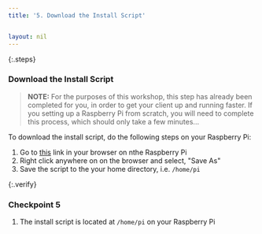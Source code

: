 ```yaml
---
title: '5. Download the Install Script'


layout: nil
---
```


{:.steps}
### Download the Install Script

> **NOTE:** For the purposes of this workshop, this step has already been completed for you, in order to get your client up and running faster. If you setting up a Raspberry Pi from scratch, you will need to complete this process, which should only take a few minutes...

To download the install script, do the following steps on your Raspberry Pi:

1. Go to [this](https://raw.githubusercontent.com/intel-iot-devkit/avs-device-sdk-intel-speech-enabling-kit/master/install_avs_sdk.sh) link in your browser on nthe Raspberry Pi
2. Right click anywhere on on the browser and select, "Save As"
3. Save the script to the your home directory, i.e. `/home/pi`

{:.verify}
### Checkpoint 5

1. The install script is located at `/home/pi` on your Raspberry Pi

